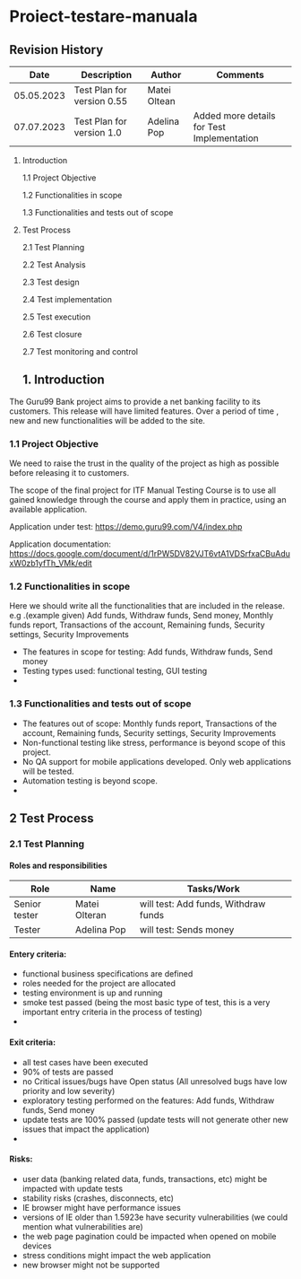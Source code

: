 # Proiect-testare-manuala
## Revision History

| Date  | Description  | Author | Comments|
|---|---|---|---|
| 05.05.2023 | Test Plan for version 0.55| Matei Oltean|
| 07.07.2023 | Test Plan for version 1.0 | Adelina Pop| Added more details for Test Implementation|

  1. Introduction
     
      1.1 Project Objective
     
      1.2 Functionalities in scope
     
      1.3 Functionalities and tests out of scope
  2. Test Process
      
      2.1 Test Planning
     
      2.2 Test Analysis
     
      2.3 Test design
     
      2.4 Test implementation

      2.5 Test execution

      2.6 Test closure

      2.7 Test monitoring and control

     ## 1. Introduction
     
The Guru99 Bank project aims to provide a net banking facility to its customers.
This release will have limited features. Over a period of time , new and new functionalities will be added to the site.

### 1.1 Project Objective

We need to raise the trust in the quality of the project as high as possible before releasing it to customers.

The scope of the final project for ITF Manual Testing Course is to use all gained knowledge through the course and apply them in practice, using an available application. 

Application under test: https://demo.guru99.com/V4/index.php 

Application documentation:  https://docs.google.com/document/d/1rPW5DV82VJT6vtA1VDSrfxaCBuAduxW0zb1yfTh_VMk/edit 

###  1.2 Functionalities in scope

Here we should write all the functionalities that are included in the release.
e.g .(example given) Add funds, Withdraw funds, Send money, Monthly funds report, Transactions of the account, Remaining funds, Security settings, Security Improvements

- The features in scope for testing: Add funds, Withdraw funds, Send money
- Testing types used: functional testing, GUI testing
- 
 ### 1.3 Functionalities and tests out of scope
 
- The features out of scope: Monthly funds report, Transactions of the account, Remaining funds, Security settings, Security Improvements
- Non-functional testing like stress, performance is beyond scope of this project.
- No QA support for mobile applications developed. Only web applications will be tested.
- Automation testing is beyond scope.
- 
## 2 Test Process

### 2.1 Test Planning

#### Roles and responsibilities

| Role  | Name  | Tasks/Work |
|---|---|---|
| Senior tester | Matei Olteran| will test: Add funds, Withdraw funds|
| Tester | Adelina Pop| will test: Sends money|

#### Entery criteria:

- functional business specifications are defined
- roles needed for the project are allocated
- testing environment is up and running
- smoke test passed (being the most basic type of test, this is a very important entry criteria in the process of testing)
- 
#### Exit criteria:

- all test cases have been executed 
- 90% of tests are passed
- no Critical issues/bugs have Open status (All unresolved bugs have low priority and low severity)
- exploratory testing performed on the features: Add funds, Withdraw funds, Send money
- update tests are 100% passed (update tests will not generate other new issues that impact the application)
- 
#### Risks:

- user data (banking related data, funds, transactions, etc) might be impacted with update tests
- stability risks (crashes, disconnects, etc)
- IE browser might have performance issues
- versions of IE older than 1.5923e have security vulnerabilities (we could mention what vulnerabilities are)
- the web page pagination could be impacted when opened on mobile devices
- stress conditions might impact the web application
- new browser might not be supported


   




   
